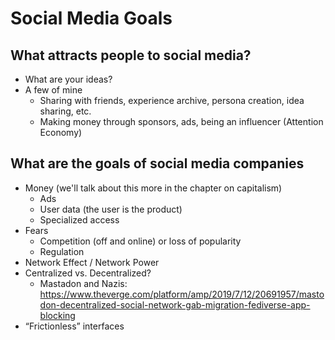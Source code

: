 # Social Media Goals


## What attracts people to social media?
- What are your ideas?
- A few of mine
  - Sharing with friends, experience archive, persona creation, idea sharing, etc.
  - Making money through sponsors, ads, being an influencer (Attention Economy)

## What are the goals of social media companies
- Money (we'll talk about this more in the chapter on capitalism)
  - Ads
  - User data (the user is the product)
  - Specialized access
- Fears
  - Competition (off and online) or loss of popularity
  - Regulation
- Network Effect / Network Power
- Centralized vs. Decentralized?
  - Mastadon and Nazis: https://www.theverge.com/platform/amp/2019/7/12/20691957/mastodon-decentralized-social-network-gab-migration-fediverse-app-blocking
- “Frictionless” interfaces
